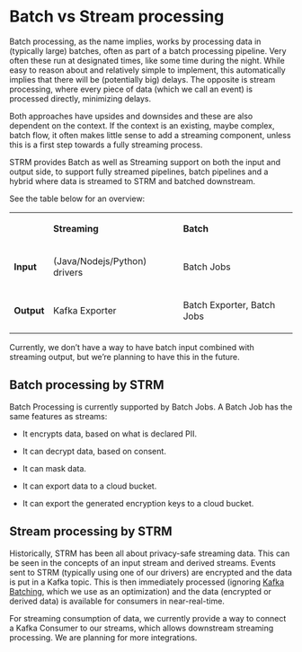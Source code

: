 # Batch vs Stream processing

Batch processing, as the name implies, works by processing data in
(typically large) batches, often as part of a batch processing pipeline.
Very often these run at designated times, like some time during the
night. While easy to reason about and relatively simple to implement,
this automatically implies that there will be (potentially big) delays.
The opposite is stream processing, where every piece of data (which we
call an event) is processed directly, minimizing delays.

Both approaches have upsides and downsides and these are also dependent
on the context. If the context is an existing, maybe complex, batch
flow, it often makes little sense to add a streaming component, unless
this is a first step towards a fully streaming process.

STRM provides Batch as well as Streaming support on both the input and
output side, to support fully streamed pipelines, batch pipelines and a
hybrid where data is streamed to STRM and batched downstream.

See the table below for an overview:

<table style={{"width":"100%","display":"table"}}>
<colgroup>
<col style={{"width":"33%"}} />
<col style={{"width":"33%"}} />
<col style={{"width":"33%"}} />
</colgroup>
<tbody>
<tr>
<td><p><strong></strong></p></td>
<td><p><strong>Streaming</strong></p></td>
<td><p><strong>Batch</strong></p></td>
</tr>
<tr>
<td><p><strong>Input</strong></p></td>
<td><p>(Java/Nodejs/Python) drivers</p></td>
<td><p>Batch Jobs</p></td>
</tr>
<tr>
<td><p><strong>Output</strong></p></td>
<td><p>Kafka Exporter</p></td>
<td><p>Batch Exporter, Batch Jobs</p></td>
</tr>
</tbody>
</table>

Currently, we don’t have a way to have batch input combined with
streaming output, but we’re planning to have this in the future.

## Batch processing by STRM

Batch Processing is currently supported by Batch Jobs. A Batch Job has
the same features as streams:

-   It encrypts data, based on what is declared PII.

-   It can decrypt data, based on consent.

-   It can mask data.

-   It can export data to a cloud bucket.

-   It can export the generated encryption keys to a cloud bucket.

## Stream processing by STRM

Historically, STRM has been all about privacy-safe streaming data. This
can be seen in the concepts of an input stream and derived streams.
Events sent to STRM (typically using one of our drivers) are encrypted
and the data is put in a Kafka topic. This is then immediately processed
(ignoring [Kafka
Batching](https://docs.confluent.io/platform/current/installation/configuration/producer-configs.html#producerconfigs_batch.size),
which we use as an optimization) and the data (encrypted or derived
data) is available for consumers in near-real-time.

For streaming consumption of data, we currently provide a way to connect
a Kafka Consumer to our streams, which allows downstream streaming
processing. We are planning for more integrations.
